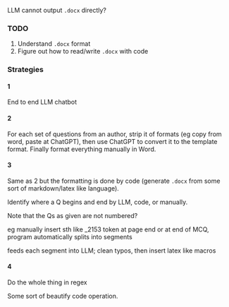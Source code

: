 



LLM cannot output `.docx` directly?

### TODO
1. Understand `.docx` format
2. Figure out how to read/write `.docx` with code

### Strategies
#### 1
End to end LLM chatbot

#### 2
For each set of questions from an author, strip it of formats (eg copy from word, paste at ChatGPT), then use ChatGPT to convert it to the template format. Finally format everything manually in Word.

#### 3
Same as 2 but the formatting is done by code (generate `.docx` from some sort of markdown/latex like language).

Identify where a Q begins and end by LLM, code, or manually.

Note that the Qs as given are not numbered?

eg manually insert sth like _2153 token at page end or at end of MCQ, program automatically splits into segments

feeds each segment into LLM; clean typos, then insert latex like macros

#### 4
Do the whole thing in regex

Some sort of beautify code operation.
